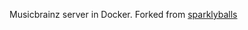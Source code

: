 Musicbrainz server in Docker. Forked from [sparklyballs](https://github.com/sparklyballs/docker-containers/tree/master/musicbrainz)
